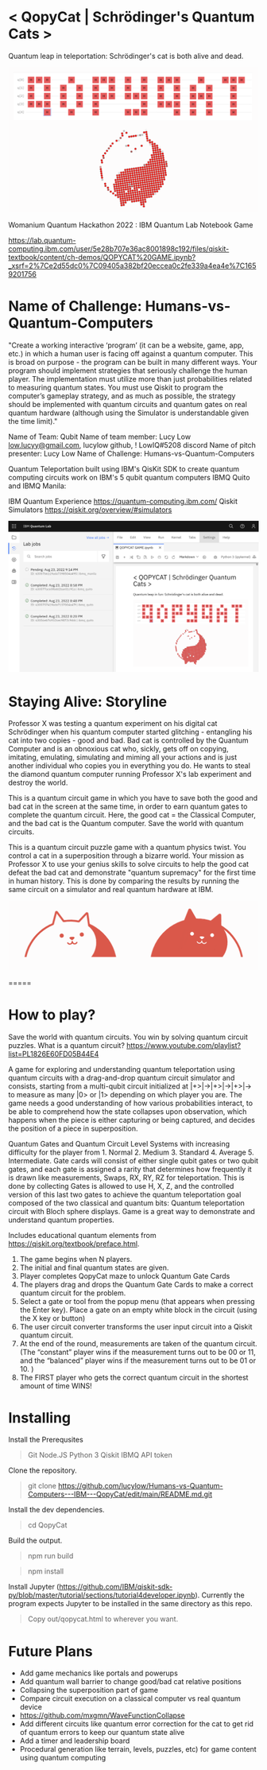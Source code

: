 # < QopyCat | Schrödinger's Quantum Cats >
Quantum leap in teleportation: Schrödinger's cat is both alive and dead.


![](https://github.com/lucylow/Humans-vs-Quantum-Computers---IBM---QopyCat/blob/main/data/Screen%20Shot%202022-08-23%20at%207.54.19%20PM.png?raw=true)

Womanium Quantum Hackathon 2022 : IBM Quantum Lab Notebook Game

https://lab.quantum-computing.ibm.com/user/5e28b707e36ac8001898c192/files/qiskit-textbook/content/ch-demos/QOPYCAT%20GAME.ipynb?_xsrf=2%7Ce2d55dc0%7C09405a382bf20eccea0c2fe339a4ea4e%7C1659201756


# Name of Challenge: Humans-vs-Quantum-Computers


"Create a working interactive ‘program’ (it can be a website, game, app, etc.) in which a human user is facing off against a quantum computer. This is broad on purpose - the program can be built in many different ways. Your program should implement strategies that seriously challenge the human player. The implementation must utilize more than just probabilities related to measuring quantum states. You must use Qiskit to program the computer’s gameplay strategy, and as much as possible, the strategy should be implemented with quantum circuits and quantum gates on real quantum hardware (although using the Simulator is understandable given the time limit)."

Name of Team: Qubit
Name of team member: Lucy Low low.lucyy@gmail.com, lucylow github, ! LowIQ#5208 discord
Name of pitch presenter: Lucy Low
Name of Challenge: Humans-vs-Quantum-Computers



Quantum Teleportation built using IBM's QisKit SDK to create quantum computing circuits work on  IBM's  5 qubit quantum computers IBMQ Quito and IBMQ Manila: 

IBM Quantum Experience https://quantum-computing.ibm.com/ Qiskit Simulators https://qiskit.org/overview/#simulators


![](https://github.com/lucylow/Humans-vs-Quantum-Computers---IBM---QopyCat/blob/main/data/Screen%20Shot%202022-08-23%20at%209.46.05%20PM.png?raw=true)


# Staying Alive: Storyline


Professor X was testing a quantum experiment on his digital cat Schrödinger when his quantum computer started glitching -  entangling his cat into two copies - good and bad. Bad cat is controlled by the Quantum Computer and is an obnoxious cat who, sickly, gets off on copying, imitating, emulating, simulating and miming all your actions and is just another individual who copies you in everything you do. He wants to steal the diamond quantum computer running Professor X's lab experiment and destroy the world.

This is a quantum circuit game in which you have to save both the good and bad cat in the screen at the same time, in order to earn quantum gates to complete the quantum circuit. Here, the good cat = the Classical Computer, and the bad cat is the Quantum computer.  Save the world with quantum circuits.

This is a quantum circuit puzzle game with a quantum physics twist. You control a cat in a superposition through a bizarre world. Your mission as Professor X to use your genius skills to solve circuits to help the good cat defeat the bad cat and demonstrate "quantum supremacy" for the first time in human history. This is done by comparing the results by running the same circuit on a simulator and real quantum hardware at IBM.


![](https://github.com/lucylow/Humans-vs-Quantum-Computers---IBM---QopyCat/blob/main/data/Screen%20Shot%202022-08-23%20at%207.56.55%20PM.png?raw=true)

=====



# How to play? 

Save the world with quantum circuits. You win by solving quantum circuit puzzles. What is a quantum circuit? https://www.youtube.com/playlist?list=PL1826E60FD05B44E4 


A game for exploring and understanding quantum teleportation using quantum circuits with a drag-and-drop quantum circuit simulator and consists, starting from a multi-qubit circuit initialized at |+>|->|+>|->|+>|-> to measure as many |0> or |1> depending on which player you are. The game needs a good understanding of how various probabilities interact, to be able to comprehend how the state collapses upon observation, which happens when the piece is either capturing or being captured, and decides the position of a piece in superposition. 


Quantum Gates and Quantum Circuit Level Systems with increasing difficulty for the player from 1. Normal 2. Medium 3. Standard 4. Average 5. Intermediate. Gate cards will consist of either single qubit gates or two qubit gates, and each gate is assigned a rarity that determines how frequently it is drawn like measurements, Swaps, RX, RY, RZ for teleportation. This is done by collecting Gates is allowed to use H, X, Z, and the controlled version of this last two gates to achieve the quantum teleportation goal composed of the two classical and quantum bits: Quantum teleportation circuit with Bloch sphere displays. Game is a great way to demonstrate and understand quantum properties. 

Includes educational quantum elements from https://qiskit.org/textbook/preface.html.



1. The game begins when N players.
2. The initial and final quantum states are given.
3. Player completes QopyCat maze to unlock Quantum Gate Cards
4. The players drag and drops the Quantum Gate Cards to make a correct quantum circuit for the problem. 
5.  Select a gate or tool from the popup menu (that appears when pressing the Enter key). Place a gate on an empty white block in the circuit (using the X key or button)
6. The user circuit converter transforms the user input circuit into a Qiskit quantum circuit.
7. At the end of the round, measurements are taken of the quantum circuit. (The “constant” player wins if the measurement turns out to be 00 or 11, and the “balanced” player wins if the measurement turns out to be 01 or 10. )
8. The FIRST player who gets the correct quantum circuit in the shortest amount of time WINS!






# Installing 


Install the Prerequsites

> Git
> Node.JS
> Python 3
> Qiskit
> IBMQ API token

Clone the repository.

> git clone https://github.com/lucylow/Humans-vs-Quantum-Computers---IBM---QopyCat/edit/main/README.md.git

Install the dev dependencies.

> cd QopyCat

Build the output.

> npm run build

> npm install

Install Jupyter (https://github.com/IBM/qiskit-sdk-py/blob/master/tutorial/sections/tutorial4developer.ipynb). Currently the program expects Jupyter to be installed in the same directory as this repo.

> Copy out/qopycat.html to wherever you want.


# Future Plans
* Add game mechanics like portals and powerups
* Add quantum wall barrier to change good/bad cat relative positions
* Collapsing the superposition part of game
* Compare circuit execution on a classical computer vs real quantum device
* https://github.com/mxgmn/WaveFunctionCollapse
* Add different circuits like quantum error correction for the cat to get rid of quantum errors to keep our quantum state alive
* Add a timer and leadership board 
* Procedural generation like terrain, levels, puzzles, etc) for game content using quantum computing 


